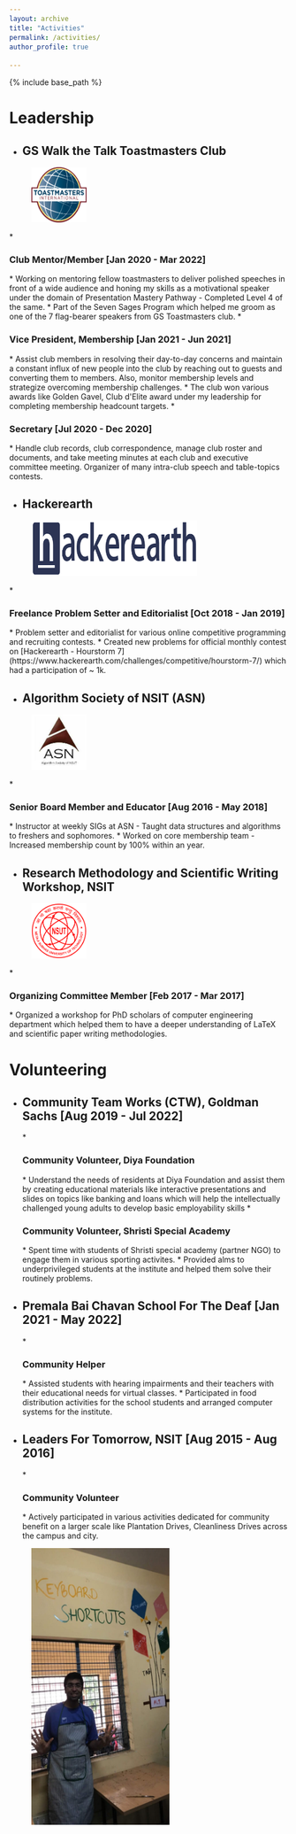 ```yaml
---
layout: archive
title: "Activities"
permalink: /activities/
author_profile: true

---
```


{% include base_path %}

Leadership
======
* <h2>GS Walk the Talk Toastmasters Club</h2>
<figure>
  <img src="/images/logotm.png" style="width:100px;height:100px;">
</figure>
  * <h3>Club Mentor/Member [Jan 2020 - Mar 2022]</h3>
    * Working on mentoring fellow toastmasters to deliver polished speeches in front of a wide audience and honing my skills as a motivational speaker under the domain of Presentation Mastery Pathway - Completed Level 4 of the same.
    * Part of the Seven Sages Program which helped me groom as one of the 7 flag-bearer speakers from GS Toastmasters club.
  * <h3>Vice President, Membership [Jan 2021 - Jun 2021]</h3>
  	* Assist club members in resolving their day-to-day concerns and maintain a constant influx of new people into the club by reaching out to guests and converting them to members. Also, monitor membership levels and strategize overcoming membership challenges.
    * The club won various awards like Golden Gavel, Club d'Elite award under my leadership for completing membership headcount targets.
  * <h3>Secretary [Jul 2020 - Dec 2020]</h3>
  	* Handle club records, club correspondence, manage club roster and documents, and take meeting minutes at each club and executive committee meeting. Organizer of many intra-club speech and table-topics contests.

* <h2>Hackerearth</h2>
<figure>
  <img src="/images/logohe.png" style="width:300px;height:100px;">
</figure>
  * <h3>Freelance Problem Setter and Editorialist [Oct 2018 - Jan 2019]</h3>
    * Problem setter and editorialist for various online competitive programming and recruiting contests.
    * Created new problems for official monthly contest on [Hackerearth - Hourstorm 7](https://www.hackerearth.com/challenges/competitive/hourstorm-7/) which had a participation of ~ 1k.

* <h2>Algorithm Society of NSIT (ASN)</h2>
<figure>
  <img src="/images/logoasn.jpeg" style="width:100px;height:100px;">
</figure>
  * <h3>Senior Board Member and Educator [Aug 2016 - May 2018]</h3>
	* Instructor at weekly SIGs at ASN - Taught data structures and algorithms to freshers and sophomores.
    * Worked on core membership team - Increased membership count by 100% within an year.

* <h2>Research Methodology and Scientific Writing Workshop, NSIT</h2>
<figure>
  <img src="/images/logonsut.png" style="width:100px;height:100px;">
</figure>
  * <h3>Organizing Committee Member [Feb 2017 - Mar 2017]</h3> 
    * Organized a workshop for PhD scholars of computer engineering department which helped them to have a deeper understanding of LaTeX and scientific paper writing methodologies.


Volunteering
======
* <h2>Community Team Works (CTW), Goldman Sachs [Aug 2019 - Jul 2022]</h2>
  * <h3>Community Volunteer, Diya Foundation</h3>
  	* Understand the needs of residents at Diya Foundation and assist them by creating educational materials like interactive presentations and slides on topics like banking and loans which will help the intellectually challenged young adults to develop basic employability skills
  * <h3>Community Volunteer, Shristi Special Academy</h3>
    * Spent time with students of Shristi special academy (partner NGO) to engage them in various sporting activites. 
    * Provided alms to underprivileged students at the institute and helped them solve their routinely problems.
* <h2>Premala Bai Chavan School For The Deaf [Jan 2021 - May 2022]</h2>
  * <h3>Community Helper</h3>
    * Assisted students with hearing impairments and their teachers with their educational needs for virtual classes.
    * Participated in food distribution activities for the school students and arranged computer systems for the institute.
* <h2>Leaders For Tomorrow, NSIT [Aug 2015 - Aug 2016]</h2>
  * <h3>Community Volunteer</h3>
    * Actively participated in various activities dedicated for community benefit on a larger scale like Plantation Drives, Cleanliness Drives across the campus and city.
<figure>
  <img src="/images/logoctw.jpeg" style="width:250px;height:500px;">
</figure>